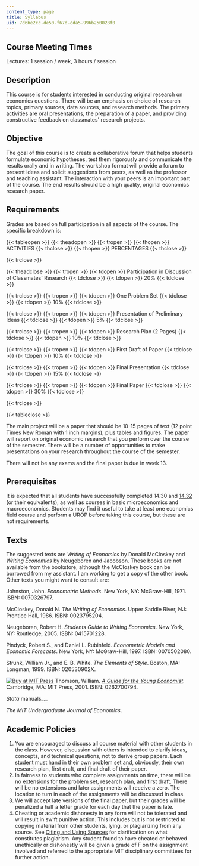 ```yaml
---
content_type: page
title: Syllabus
uid: 7d6be2cc-de50-f67d-cda5-996b250028f0
---
```


Course Meeting Times
--------------------

Lectures: 1 session / week, 3 hours / session

Description
-----------

This course is for students interested in conducting original research on economics questions. There will be an emphasis on choice of research topics, primary sources, data sources, and research methods. The primary activities are oral presentations, the preparation of a paper, and providing constructive feedback on classmates' research projects.

Objective
---------

The goal of this course is to create a collaborative forum that helps students formulate economic hypotheses, test them rigorously and communicate the results orally and in writing. The workshop format will provide a forum to present ideas and solicit suggestions from peers, as well as the professor and teaching assistant. The interaction with your peers is an important part of the course. The end results should be a high quality, original economics research paper.

Requirements
------------

Grades are based on full participation in all aspects of the course. The specific breakdown is:

{{< tableopen >}}
{{< theadopen >}}
{{< tropen >}}
{{< thopen >}}
ACTIVITIES
{{< thclose >}}
{{< thopen >}}
PERCENTAGES
{{< thclose >}}

{{< trclose >}}

{{< theadclose >}}
{{< tropen >}}
{{< tdopen >}}
Participation in Discussion of Classmates' Research
{{< tdclose >}}
{{< tdopen >}}
20%
{{< tdclose >}}

{{< trclose >}}
{{< tropen >}}
{{< tdopen >}}
One Problem Set
{{< tdclose >}}
{{< tdopen >}}
10%
{{< tdclose >}}

{{< trclose >}}
{{< tropen >}}
{{< tdopen >}}
Presentation of Preliminary Ideas
{{< tdclose >}}
{{< tdopen >}}
5%
{{< tdclose >}}

{{< trclose >}}
{{< tropen >}}
{{< tdopen >}}
Research Plan (2 Pages)
{{< tdclose >}}
{{< tdopen >}}
10%
{{< tdclose >}}

{{< trclose >}}
{{< tropen >}}
{{< tdopen >}}
First Draft of Paper
{{< tdclose >}}
{{< tdopen >}}
10%
{{< tdclose >}}

{{< trclose >}}
{{< tropen >}}
{{< tdopen >}}
Final Presentation
{{< tdclose >}}
{{< tdopen >}}
15%
{{< tdclose >}}

{{< trclose >}}
{{< tropen >}}
{{< tdopen >}}
Final Paper
{{< tdclose >}}
{{< tdopen >}}
30%
{{< tdclose >}}

{{< trclose >}}

{{< tableclose >}}

  
The main project will be a paper that should be 10-15 pages of text (12 point Times New Roman with 1 inch margins), plus tables and figures. The paper will report on original economic research that you perform over the course of the semester. There will be a number of opportunities to make presentations on your research throughout the course of the semester.

There will not be any exams and the final paper is due in week 13.

Prerequisites
-------------

It is expected that all students have successfully completed 14.30 and [14.32](/courses/14-32-econometrics-spring-2007) (or their equivalents), as well as courses in basic microeconomics and macroeconomics. Students may find it useful to take at least one economics field course and perform a UROP before taking this course, but these are not requirements.

Texts
-----

The suggested texts are _Writing of Economics_ by Donald McCloskey and _Writing Economics_ by Neugeboren and Jacobson. These books are not available from the bookstore, although the McCloskey book can be borrowed from my assistant. I am working to get a copy of the other book. Other texts you might want to consult are:

Johnston, John. _Econometric Methods_. New York, NY: McGraw-Hill, 1971. ISBN: 0070326797.

McCloskey, Donald N. _The Writing of Economics_. Upper Saddle River, NJ: Prentice Hall, 1986. ISBN: 0023795204.

Neugeboren, Robert H. _Students Guide to Writing Economics_. New York, NY: Routledge, 2005. ISBN: 0415701228.

Pindyck, Robert S., and Daniel L. Rubinfeld. _Econometric Models and Economic Forecasts_. New York, NY: McGraw-Hill, 1997. ISBN: 0070502080.

Strunk, William Jr., and E. B. White. _The Elements of Style_. Boston, MA: Longman, 1999. ISBN: 020530902X.

[![Buy at MIT Press](/images/mp_logo.gif)](https://mitpress.mit.edu/books/guide-young-economist) Thomson, William. [_A Guide for the Young Economist_](https://mitpress.mit.edu/books/guide-young-economist). Cambridge, MA: MIT Press, 2001. ISBN: 0262700794.

_Stata_ manuals_._

_The MIT Undergraduate Journal of Economics_.

Academic Policies
-----------------

1.  You are encouraged to discuss all course material with other students in the class. However, discussion with others is intended to clarify ideas, concepts, and technical questions, not to derive group papers. Each student must hand in their own problem set and, obviously, their own research plan, first draft, and final draft of their paper.
2.  In fairness to students who complete assignments on time, there will be no extensions for the problem set, research plan, and first draft. There will be no extensions and later assignments will receive a zero. The location to turn in each of the assignments will be discussed in class.
3.  We will accept late versions of the final paper, but their grades will be penalized a half a letter grade for each day that the paper is late.
4.  Cheating or academic dishonesty in any form will not be tolerated and will result in swift punitive action. This includes but is not restricted to copying material from other students, lying, or plagiarizing from any source. See [Citing and Using Sources](http://cmsw.mit.edu/writing-and-communication-center/avoiding-plagiarism/) for clarification on what constitutes plagiarism. Any student found to have cheated or behaved unethically or dishonestly will be given a grade of F on the assignment involved and referred to the appropriate MIT disciplinary committees for further action.